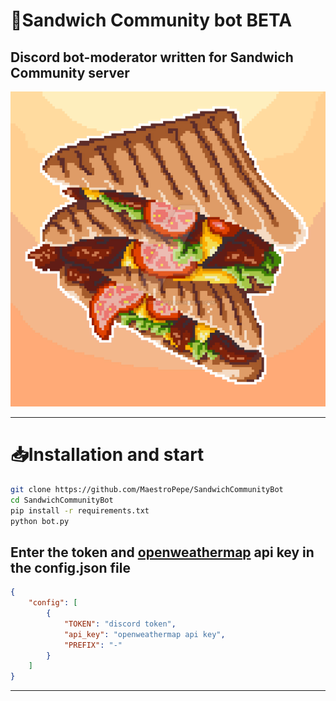 # :floppy_disk:**Sandwich Community bot BETA**
## Discord bot-moderator written for Sandwich Community server

![Sandwich](https://github.com/MaestroPepe/SandwichCommunityBot/blob/main/sandwich_art.jpg "Sandwich")
___

# :inbox_tray:**Installation and start**
```bash
git clone https://github.com/MaestroPepe/SandwichCommunityBot
cd SandwichCommunityBot
pip install -r requirements.txt
python bot.py
```
## Enter the token and [openweathermap](https://openweathermap.org/) api key in the config.json file
```json
{
	"config": [
		{
			"TOKEN": "discord token",
			"api_key": "openweathermap api key",
			"PREFIX": "-"
		}
	]
}	
``` 
___

